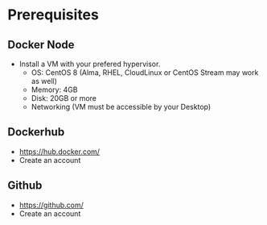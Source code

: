 # Prerequisites

## Docker Node
* Install a VM with your prefered hypervisor.
	* OS: CentOS 8 (Alma, RHEL, CloudLinux or CentOS Stream may work as well)
	* Memory: 4GB
	* Disk: 20GB or more
	* Networking (VM must be accessible by your Desktop)

## Dockerhub
* https://hub.docker.com/
* Create an account

## Github
* https://github.com/
* Create an account


<!--stackedit_data:
eyJoaXN0b3J5IjpbLTEzNzQzMTk0NTMsMTQzOTE3MDE2OSw3Nz
E2ODE3NTEsNDc2Mzc0MTE2XX0=
-->